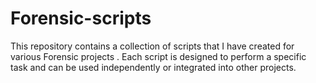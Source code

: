 # Forensic-scripts
This repository contains a collection of scripts that I have created for various Forensic projects . Each script is designed to perform a specific task and can be used independently or integrated into other projects.
